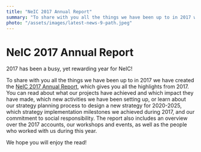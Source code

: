 ```yaml
---
title: "NeIC 2017 Annual Report"
summary: "To share with you all the things we have been up to in 2017 we have created the NeIC 2017 Annual Report. We hope you will enjoy the read!"
photo: "/assets/images/latest-news-9-path.jpeg"
---
```


NeIC 2017 Annual Report
===========================

2017 has been a busy, yet rewarding year for NeIC!

To share with you all the things we have been up to in 2017 we have created the [NeIC 2017 Annual Report](https://wiki.neic.no/w/ext/img_auth.php/8/80/NeIC_Annual_Report_2017_3_single.pdf), which gives you all the highlights from 2017. You can read about what our projects have achieved and which impact they have made, which new activities we have been setting up, or learn about our strategy planning process to design a new strategy for 2020-2025, which strategy implementation milestones we achieved during 2017, and our commitment to social responsibility. The report also includes an overview over the 2017 accounts, our workshops and events, as well as the people who worked with us during this year.

We hope you will enjoy the read! 

